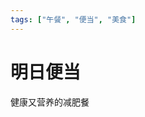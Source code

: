```yaml
---
tags: ["午餐", "便当", "美食"]
---
```


# 明日便当

健康又营养的减肥餐

<ImgView title="减肥餐" url="https://2.z.wiki/images/20220301/6396f306e73847c1af914f762148922f.png" />
